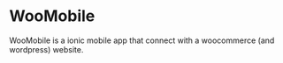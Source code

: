 # WooMobile
WooMobile is a ionic mobile app that connect with a woocommerce (and wordpress) website.
